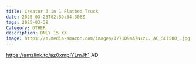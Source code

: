 ```yaml
---
title: Creator 3 in 1 Flatbed Truck
date: 2025-03-25T02:59:54.308Z
tags: 2025-03-38
Category: OTHER
description: ONLY 15.XX
image: https://m.media-amazon.com/images/I/71D94A7N1zL._AC_SL1500_.jpg
---
```

<https://amzlink.to/az0xmplYLmJh1> AD
